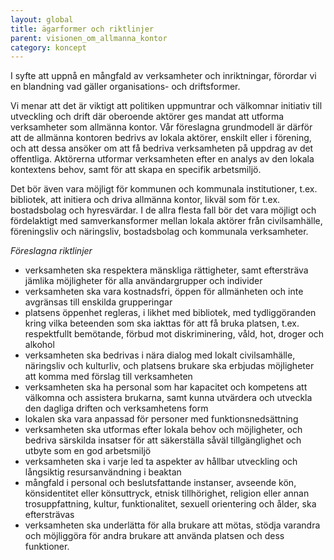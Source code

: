 ---layout: globaltitle: ägarformer och riktlinjer
parent: visionen_om_allmanna_kontorcategory: koncept---

I syfte att uppnå en mångfald av verksamheter och inriktningar, förordar vi en blandning vad gäller organisations- och driftsformer.	
Vi menar att det är viktigt att politiken uppmuntrar och välkomnar initiativ till utveckling och drift där oberoende aktörer ges mandat att utforma verksamheter som allmänna kontor. Vår föreslagna grundmodell är därför att de allmänna kontoren bedrivs av lokala aktörer, enskilt eller i förening, och att dessa ansöker om att få bedriva verksamheten på uppdrag av det offentliga. Aktörerna utformar verksamheten efter en analys av den lokala kontextens behov, samt för att skapa en specifik arbetsmiljö. 	
Det bör även vara möjligt för kommunen och kommunala institutioner, t.ex. bibliotek, att initiera och driva allmänna kontor, likväl som för t.ex. bostadsbolag och hyresvärdar. I de allra flesta fall bör det vara möjligt och fördelaktigt med samverkansformer mellan lokala aktörer från civilsamhälle, föreningsliv och näringsliv, bostadsbolag och kommunala verksamheter.			
*Föreslagna riktlinjer*  * verksamheten ska respektera mänskliga rättigheter, samt eftersträva jämlika möjligheter för alla användargrupper och individer  * verksamheten ska vara kostnadsfri, öppen för allmänheten och inte avgränsas till enskilda grupperingar  * platsens öppenhet regleras, i likhet med bibliotek, med tydliggöranden kring vilka beteenden som ska iakttas för att få bruka platsen, t.ex. respektfullt bemötande, förbud mot diskriminering, våld, hot, droger och alkohol  * verksamheten ska bedrivas i nära dialog med lokalt civilsamhälle, näringsliv och kulturliv, och platsens brukare ska erbjudas möjligheter att komma med förslag till verksamheten  * verksamheten ska ha personal som har kapacitet och kompetens att välkomna och assistera brukarna, samt kunna utvärdera och utveckla den dagliga driften och verksamhetens form  * lokalen ska vara anpassad för personer med funktionsnedsättning  * verksamheten ska utformas efter lokala behov och möjligheter, och bedriva särskilda insatser för att säkerställa såväl tillgänglighet och utbyte som en god arbetsmiljö  * verksamheten ska i varje led ta aspekter av hållbar utveckling och långsiktig resursanvändning i beaktan  * mångfald i personal och beslutsfattande instanser, avseende kön, könsidentitet eller könsuttryck, etnisk tillhörighet, religion eller annan trosuppfattning, kultur, funktionalitet, sexuell orientering och ålder, ska eftersträvas   * verksamheten ska underlätta för alla brukare att mötas, stödja varandra och möjliggöra för andra brukare att använda platsen och dess funktioner.  